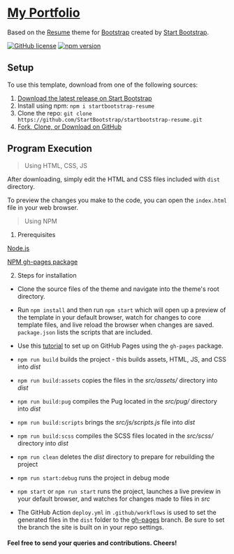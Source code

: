 # [My Portfolio](https://allanvikiru.github.io)

Based on the [Resume](https://startbootstrap.com/theme/resume/) theme for [Bootstrap](https://getbootstrap.com/) created by [Start Bootstrap](https://startbootstrap.com/).

[![GitHub license](https://img.shields.io/badge/license-MIT-blue.svg)](https://raw.githubusercontent.com/AllanVikiru/allanvikiru.github.io/master/LICENSE)
[![npm version](https://img.shields.io/npm/v/startbootstrap-resume.svg)](https://www.npmjs.com/package/startbootstrap-resume)

## Setup

To use this template, download from one of the following sources:

1. [Download the latest release on Start Bootstrap](https://startbootstrap.com/theme/resume/)
2. Install using npm: `npm i startbootstrap-resume`
3. Clone the repo: `git clone https://github.com/StartBootstrap/startbootstrap-resume.git`
4. [Fork, Clone, or Download on GitHub](https://github.com/StartBootstrap/startbootstrap-resume)

## Program Execution

> Using HTML, CSS, JS

After downloading, simply edit the HTML and CSS files included with `dist` directory.

To preview the changes you make to the code, you can open the `index.html` file in your web browser.

> Using NPM 

1. Prerequisites

[Node.js](https://nodejs.org/en/download)

[NPM gh-pages package](https://www.npmjs.com/package/gh-pages)

2. Steps for installation

- Clone the source files of the theme and navigate into the theme's root directory. 

- Run `npm install` and then run `npm start` which will open up a preview of the template in your default browser, watch for changes to core template files, and live reload the browser when changes are saved. `package.json` lists the  scripts that are included.

- Use this [tutorial](https://www.npmjs.com/package/gh-pages) to set up on GitHub Pages using the `gh-pages` package.

- `npm run build` builds the project - this builds assets, HTML, JS, and CSS into *dist*

- `npm run build:assets` copies the files in the *src/assets/* directory into *dist*

- `npm run build:pug` compiles the Pug located in the *src/pug/* directory into *dist*

- `npm run build:scripts` brings the *src/js/scripts.js* file into *dist*

- `npm run build:scss` compiles the SCSS files located in the *src/scss/* directory into *dist*

- `npm run clean` deletes the *dist* directory to prepare for rebuilding the project

- `npm run start:debug` runs the project in debug mode

- `npm start` or `npm run start` runs the project, launches a live preview in your default browser, and watches for changes made to files in *src*

- The GitHub Action `deploy.yml` in `.github/workflows` is used to set the generated files in the `dist` folder to the [gh-pages](https://github.com/AllanVikiru/allanvikiru.github.io/tree/gh-pages) branch. Be sure to set the branch the site is built on in your repo settings.


#### Feel free to send your queries and contributions. Cheers!

